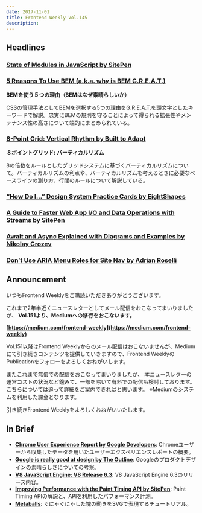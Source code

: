 ```yaml
---
date: 2017-11-01
title: Frontend Weekly Vol.145
description: 
---
```


## Headlines

### [State of Modules in JavaScript by SitePen](https://www.sitepen.com/blog/2017/10/26/state-of-modules-in-javascript/)


### [5 Reasons To Use BEM (a.k.a. why is BEM G.R.E.A.T.)](https://blog.elpassion.com/reasons-to-use-bem-a88738317753)

**BEMを使う５つの理由（BEMはなぜ素晴らしいか）**

CSSの管理手法としてBEMを選択する5つの理由をG.R.E.A.T.を頭文字としたキーワードで解説。忠実にBEMの規則を守ることによって得られる拡張性やメンテナンス性の高さについて端的にまとめられている。

### [8-Point Grid: Vertical Rhythm by Built to Adapt](https://builttoadapt.io/8-point-grid-vertical-rhythm-90d05ad95032)

**８ポイントグリッド: バーティカルリズム**

8の倍数をルールとしたグリッドシステムに基づくバーティカルリズムについて。バーティカルリズムの利点や、バーティカルリズムを考えるときに必要なベースラインの測り方、行間のルールについて解説している。

### [“How Do I…” Design System Practice Cards by EightShapes](https://medium.com/eightshapes-llc/how-do-i-practice-cards-activity-60d6ffe42be3)


### [A Guide to Faster Web App I/O and Data Operations with Streams by SitePen](https://www.sitepen.com/blog/2017/10/02/a-guide-to-faster-web-app-io-and-data-operations-with-streams/)


### [Await and Async Explained with Diagrams and Examples by Nikolay Grozev](http://nikgrozev.com/2017/10/01/async-await/)


### [Don’t Use ARIA Menu Roles for Site Nav by Adrian Roselli](http://adrianroselli.com/2017/10/dont-use-aria-menu-roles-for-site-nav.html)

## Announcement

いつもFrontend Weeklyをご購読いただきありがとうございます。

これまで2年半近くニュースレターとしてメール配信をおこなってまいりましたが、
**Vol.151より、Mediumへの移行をおこないます。**

**[https://medium.com/frontend-weekly](https://medium.com/frontend-weekly)**

Vol.151以降はFrontend Weeklyからのメール配信はおこないませんが、Mediumにて引き続きコンテンツを提供していきますので、Frontend WeeklyのPublicationをフォローをよろしくおねがいします。

またこれまで無償での配信をおこなってまいりましたが、
本ニュースレターの運営コストの状況など鑑みて、一部を除いて有料での配信も検討しております。
こちらについては追って詳細をご案内できればと思います。
※Mediumのシステムを利用した課金となります。

引き続きFrontend Weeklyをよろしくおねがいいたします。

## In Brief

- [**Chrome User Experience Report by Google Developers**](https://developers.google.com/web/tools/chrome-user-experience-report/): Chromeユーザーから収集したデータを用いたユーザーエクスペリエンスレポートの概要。
- [**Google is really good at design by The Outline**](https://theoutline.com/post/2388/google-is-really-good-at-design): Googleのプロダクトデザインの素晴らしさについての考察。
- [**V8 JavaScript Engine: V8 Release 6.3**](https://v8project.blogspot.jp/2017/10/v8-release-63.html): V8 JavaScript Engine 6.3のリリース内容。
- [**Improving Performance with the Paint Timing API by SitePen**](https://www.sitepen.com/blog/2017/10/06/improving-performance-with-the-paint-timing-api/): Paint Timing APIの解説と、APIを利用したパフォーマンス計測。
- [**Metaballs**](http://varun.ca/metaballs/): ぐにゃぐにゃした塊の動きをSVGで表現するチュートリアル。
